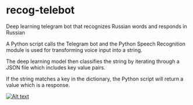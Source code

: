 # recog-telebot
Deep learning telegram bot that recognizes Russian words and responds in Russian

A Python script calls the Telegram bot and the Python Speech Recognition module is used for transforming voice input into a string. 

The deep learning model then classifies the string by iterating through a JSON file which includes key value pairs. 

If the string matches a key in the dictionary, the Python script will return a value which is a response.

[![Alt text](https://img.youtube.com/vi/Zgl9s_vVMBE/0.jpg)](https://www.youtube.com/watch?v=Zgl9s_vVMBE)
